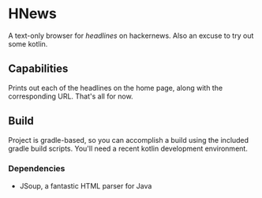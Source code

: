 # HNews
A text-only browser for *headlines* on hackernews. Also an excuse to try out
some kotlin.

## Capabilities
Prints out each of the headlines on the home page, along with the corresponding
URL. That's all for now.

## Build
Project is gradle-based, so you can accomplish a build using the included gradle
build scripts. You'll need a recent kotlin development environment.

### Dependencies
- JSoup, a fantastic HTML parser for Java
